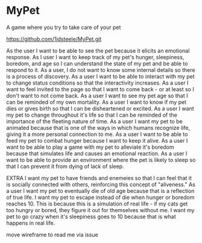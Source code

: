 # MyPet
A game where you try to take care of your pet


https://github.com/1jdsteele/MyPet.git


As the user I want to be able to see the pet because it elicits an emotional response.
As I user I want to keep track of my pet's hunger, sleepiness, boredom, and age so I can understand the state of my pet and be able to respond to it.
As a user, I do not want to know some internal details so there is a process of discovery.
As a user I want to be able to interact with my pet to change status conditions so that the interactivity increases.
As a user I want to feel invited to the page so that I want to come back - or at least so I don't want to not come back.
As a user I want to see my pet age so that I can be reminded of my own mortality.
As a user I want to know if my pet dies or gives birth so that I can be disheartened or excited.
As a user I want my pet to change throughout it's life so that I can be reminded of the importance of the fleeting nature of time.
As a user I want my pet to be animated because that is one of the ways in which humans recognize life, giving it a more personal connection to me.
As a user I want to be able to feed my pet to combat hunger because I want to keep it alive.
As a user I want to be able to play a game with my pet to alleviate it's boredom because that simulates life and causes an emotional reaction.
As a user I want to be able to provide an environment where the pet is likely to sleep so that I can prevent it from dying of lack of sleep.


EXTRA
I want my pet to have friends and enemeies so that I can feel that it is socially connected with others, reinforcing this concept of "aliveness."
As a user I want my pet to eventually die of old age because that is a reflection of true life.
I want my pet to escape instead of die when hunger or boredom reaches 10. This is because this is a simulation of real life - if my cats get too hungry or bored, they figure it out for themselves without me. 
I want my pet to go crazy when it's sleepiness goes to 10 because that is what happens in real life.










move wireframe to read me via issue
